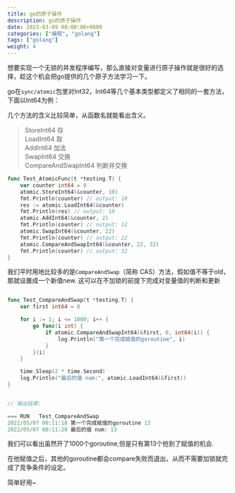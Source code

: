 ```yaml
---
title: go的原子操作
description: go的原子操作
date: 2023-03-09 08:00:00+0800
categories: ["编程", "golang"]
tags: ["golang"]
weight: 4
---
```


想要实现一个无锁的并发程序编写，那么直接对变量进行原子操作就是很好的选择，趁这个机会把go提供的几个原子方法学习一下。

go在`sync/atomic`包里对Int32，Int64等几个基本类型都定义了相同的一套方法， 下面以Int64为例：

几个方法的含义比较简单，从函数名就能看出含义。

>StoreInt64 存  
LoadInt64 取  
AddInt64 加法  
SwapInt64 交换  
CompareAndSwapInt64 判断并交换

``` go
func Test_AtomicFunc(t *testing.T) {
    var counter int64 = 0
    atomic.StoreInt64(&counter, 10)
    fmt.Println(counter) // output: 10
    res := atomic.LoadInt64(&counter)
    fmt.Println(res) // output: 10
    atomic.AddInt64(&counter, 2)
    fmt.Println(counter) // output: 12
    atomic.SwapInt64(&counter, 22)
    fmt.Println(counter) // output: 22
    atomic.CompareAndSwapInt64(&counter, 22, 32)
    fmt.Println(counter) // output: 32
}
```


我们平时用地比较多的是`CompareAndSwap`（简称 CAS）方法，假如值不等于old，那就设置成一个新值new.
这可以在不加锁的前提下完成对变量值的判断和更新

``` go

func Test_CompareAndSwap(t *testing.T) {
    var first int64 = 0

    for i := 1; i <= 1000; i++ {
        go func(i int) {
            if atomic.CompareAndSwapInt64(&first, 0, int64(i)) {
                log.Println("第一个完成赋值的goroutine", i)
            }
        }(i)
    }

    time.Sleep(2 * time.Second)
    log.Println("最后的值 num:", atomic.LoadInt64(&first))
}


// 输出结果:

=== RUN   Test_CompareAndSwap
2022/05/07 00:11:18 第一个完成赋值的goroutine 13
2022/05/07 00:11:20 最后的值 num: 13
``` 

我们可以看出虽然开了1000个goroutine,但是只有第13个抢到了赋值的机会.

在他赋值之后，其他的goroutine都会compare失败而退出，从而不需要加锁就完成了竞争条件的设定。

简单好用~